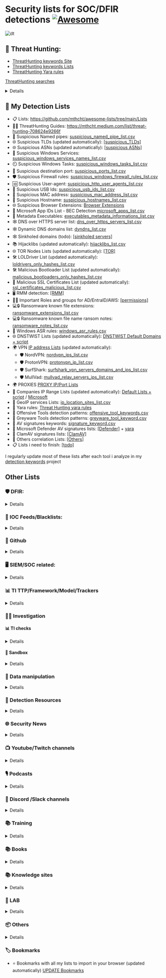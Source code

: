 # Security lists for SOC/DFIR detections [![Awesome](https://awesome.re/badge.svg)](https://awesome.re)
![dt](https://github.com/mthcht/awesome-lists/assets/75267080/059432aa-cfe9-46d1-a611-fbb225bce66e)



## 🐾 Threat Hunting:
- [ThreatHunting keywords Site](https://mthcht.github.io/ThreatHunting-Keywords/)
- [ThreatHunting keywords Lists](https://github.com/mthcht/ThreatHunting-Keywords)
- [ThreatHunting Yara rules](https://github.com/mthcht/ThreatHunting-Keywords-yara-rules)

[ThreatHunting searches](https://github.com/mthcht/Purpleteam/tree/main/Detection/Threat%20Hunting/generic)
<details>
  
  - [Windows Services Searches](https://detect.fyi/threat-hunting-suspicious-windows-service-names-2f0dceea204c)
  - [User-Agents Searches](https://mthcht.medium.com/threat-hunting-suspicious-user-agents-3dd764470bd0)
  - [DNS Over HTTPS Searches](https://mthcht.medium.com/detecting-dns-over-https-30fddb55ac78)
  - [Suspicious TLDs Searches](https://mthcht.medium.com/threat-hunting-suspicious-tlds-a742c2adbf58)
  - [HijackLibs Searches](https://mthcht.medium.com/detect-dll-hijacking-techniques-from-hijacklibs-with-splunk-c760d2e0656f)
  - [Phishing & DNSTWIST Searches](https://detect.fyi/detecting-phishing-attempts-with-dnstwist-37c426b3bbb8)
  - [Browsers extensions Searches](https://mthcht.medium.com/detecting-browser-extensions-installations-e0ac2b45c46b)
  - [C2 hiding in plain sigh](https://mthcht.medium.com/c2-hiding-in-plain-sight-7a83963b9344)
  - [HTML Smuggling artifacts](https://mthcht.medium.com/detecting-html-smuggling-phishing-attempts-15af824e60e4)
  - [PSEXEC & similar tools Searches](https://mthcht.medium.com/detecting-psexec-and-similar-tools-c812bf3dca6c)
  - [Time Slipping detection](https://mthcht.medium.com/event-log-manipulations-1-time-slipping-55bf95631c40)
  - [Suspicious Named pipes](https://detect.fyi/threat-hunting-suspicious-named-pipes-a4206e8a4bc8)

</details>

## 📂 My Detection Lists 
- 📋 Lists: https://github.com/mthcht/awesome-lists/tree/main/Lists
- 🕵️‍♂️ ThreatHunting Guides: https://mthcht.medium.com/list/threat-hunting-708624e9266f
- 🚰 Suspicious Named pipes: [suspicious_named_pipe_list.csv](https://github.com/mthcht/awesome-lists/blob/main/Lists/suspicious_named_pipe_list.csv)
- 🌐 Suspicious TLDs (updated automatically): [[suspicious_TLDs]](https://github.com/mthcht/awesome-lists/tree/main/Lists/TLDs)
- 🌐 Suspicious ASNs (updated automatically): [[suspicious ASNs]](https://github.com/mthcht/awesome-lists/tree/main/Lists/ASNs)
- 🔧 Suspicious Windows Services: [suspicious_windows_services_names_list.csv](https://github.com/mthcht/awesome-lists/blob/main/Lists/suspicious_windows_services_names_list.csv)
- ⏲️ Suspicious Windows Tasks: [suspicious_windows_tasks_list.csv](https://github.com/mthcht/awesome-lists/blob/main/Lists/suspicious_windows_tasks_list.csv)
- 🚪 Suspicious destination port: [suspicious_ports_list.csv](https://github.com/mthcht/awesome-lists/blob/main/Lists/suspicious_ports_list.csv)
- 🛡️ Suspicious Firewall rules: [suspicious_windows_firewall_rules_list.csv](https://github.com/mthcht/awesome-lists/blob/main/Lists/suspicious_windows_firewall_rules_list.csv)
- 🆔 Suspicious User-agent: [suspicious_http_user_agents_list.csv](https://github.com/mthcht/awesome-lists/blob/main/Lists/suspicious_http_user_agents_list.csv)
- 📇 Suspicious USB Ids: [suspicious_usb_ids_list.csv](https://github.com/mthcht/awesome-lists/blob/main/Lists/suspicious_usb_ids_list.csv)
- 🔢 Suspicious MAC address: [suspicious_mac_address_list.csv](https://github.com/mthcht/awesome-lists/blob/main/Lists/suspicious_mac_address_list.csv)
- 📛 Suspicious Hostname: [suspicious_hostnames_list.csv](https://github.com/mthcht/awesome-lists/blob/main/Lists/suspicious_hostnames_list.csv)
- 🌐 Suspicious Browser Extensions: [Browser Extensions](https://github.com/mthcht/awesome-lists/tree/main/Lists/Browser%20Extensions)
- 📧 Microsoft App IDs List - BEC Detection [microsoft_apps_list.csv](https://github.com/mthcht/awesome-lists/blob/main/Lists/microsoft_apps_list.csv)
- 🧮 Metadata Executables: [executables_metadata_informations_list.csv](https://github.com/mthcht/awesome-lists/blob/main/Lists/Windows%20Metadata/executables_metadata_informations_list.csv)
- 🕸️ DNS over HTTPS server list: [dns_over_https_servers_list.csv](https://github.com/mthcht/awesome-lists/blob/main/Lists/dns_over_https_servers_list.csv)
- 🕸️ Dynamic DNS domains list:  [dyndns_list.csv](https://github.com/mthcht/awesome-lists/blob/main/Lists/DYNDNS/dyn-dns-list-alexandrosmagos/dyndns_list.csv)
- 🕸️ Sinkholed domains (todo): [\[sinkholed servers\]](https://github.com/mthcht/awesome-lists/tree/main/Lists/Domains)
- 📚 Hijacklibs (updated automatically): [hijacklibs_list.csv](https://github.com/mthcht/awesome-lists/blob/main/Lists/Hijacklibs/hijacklibs_list.csv)
- 🌐 TOR Nodes Lists (updated automatically): [[TOR]](https://github.com/mthcht/awesome-lists/tree/main/Lists/TOR)
- 🛠️ LOLDriver List (updated automatically): [loldrivers_only_hashes_list.csv](https://github.com/mthcht/awesome-lists/blob/main/Lists/Drivers/loldrivers_only_hashes_list.csv)
- 🛠️ Malicious Bootloader List (updated automatically): [malicious_bootloaders_only_hashes_list.csv](https://github.com/mthcht/awesome-lists/blob/main/Lists/Drivers/malicious_bootloaders_only_hashes_list.csv)
- 📜 Malicious SSL Certificates List (updated automatically): [ssl_certificates_malicious_list.csv](https://github.com/mthcht/awesome-lists/blob/main/Lists/SSL%20CERTS/ssl_certificates_malicious_list.csv)
- 🖥️ RMM detection: [[RMM]](https://github.com/mthcht/awesome-lists/tree/main/Lists/RMM)
- 👤🔑 Important Roles and groups for AD/EntraID/AWS: [[permissions]](https://github.com/mthcht/awesome-lists/tree/main/Lists/permissions)
- 💻🔒 Ransomware known file extensions: [ransomware_extensions_list.csv](https://github.com/mthcht/awesome-lists/blob/main/Lists/ransomware_extensions_list.csv)
- 💻🔒 Ransomware known file name ransom notes: [ransomware_notes_list.csv](https://github.com/mthcht/awesome-lists/blob/main/Lists/ransomware_notes_list.csv)
- 📝 Windows ASR rules: [windows_asr_rules.csv](https://github.com/mthcht/awesome-lists/blob/main/Lists/windows_asr_rules.csv)
- 🌐 DNSTWIST Lists (updated automatically): [DNSTWIST Default Domains + script](https://github.com/mthcht/awesome-lists/tree/main/Lists/Phishing/DNSTWIST)
- 🌍 VPN [IP address Lists](https://github.com/mthcht/awesome-lists/tree/main/Lists/VPN) (updated automatically): 
  - 🛡️ NordVPN: [nordvpn_ips_list.csv](https://github.com/mthcht/awesome-lists/blob/main/Lists/VPN/NordVPN/nordvpn_ips_list.csv)
  - 🛡️ ProtonVPN: [protonvpn_ip_list.csv](https://github.com/mthcht/awesome-lists/blob/main/Lists/VPN/ProtonVPN/protonvpn_ip_list.csv)
  - 🛡️ SurfShark: [surfshark_vpn_servers_domains_and_ips_list.csv](https://github.com/mthcht/awesome-lists/blob/main/Lists/VPN/SurfSharkVPN/surfshark_vpn_servers_domains_and_ips_list.csv)
  - 🛡️ MullVad: [mullvad_relay_servers_ips_list.csv](https://github.com/mthcht/awesome-lists/blob/main/Lists/VPN/MullVad/mullvad_relay_servers_ips_list.csv)
- 🌍 PROXIES [PROXY IP/Port Lists](https://github.com/mthcht/awesome-lists/tree/main/Lists/PROXY)
- 🏢 Companies IP Range Lists (updated automatically): [Default Lists + script](https://github.com/mthcht/awesome-lists/tree/main/Lists/Ranges_IP_Address_Company_List/bgp.he.net) / [Microsoft](https://github.com/mthcht/awesome-lists/tree/main/Lists/Ranges_IP_Address_Company_List/Microsoft)
- 📍  GeoIP services Lists: [ip_location_sites_list.csv](https://github.com/mthcht/awesome-lists/blob/main/Lists/GeoIP/ip_location_sites_list.csv)
- 🧬 Yara rules: [Threat Hunting yara rules](https://github.com/mthcht/ThreatHunting-Keywords-yara-rules)
- 🧬 Offensive Tools detection patterns: [offensive_tool_keywords.csv](https://raw.githubusercontent.com/mthcht/ThreatHunting-Keywords/main/offensive_tool_keyword.csv)
- 🧬 Greyware Tools detection patterns: [greyware_tool_keyword.csv](https://raw.githubusercontent.com/mthcht/ThreatHunting-Keywords/main/greyware_tool_keyword.csv)
- 🧬 AV signatures keywords: [signature_keyword.csv](https://github.com/mthcht/ThreatHunting-Keywords/blob/main/signature_keyword.csv)
- 🧬 Microsoft Defender AV signatures lists: [[Defender]](https://github.com/mthcht/awesome-lists/tree/main/Lists/AV%20signatures/Defender) + [yara](https://github.com/mthcht/awesome-lists/tree/main/Lists/Others/Defender_yara_rules)
- 🧬 ClamAV signatures lists: [[ClamAV]](https://github.com/mthcht/awesome-lists/tree/main/Lists/AV%20signatures/ClamAV)  
- 🔗 Others correlation Lists: [[Others]](https://github.com/mthcht/awesome-lists/tree/main/Lists/Others)
- 📋 Lists i need to finish: [[todo]](https://github.com/mthcht/awesome-lists/tree/main/Lists/Others/todo)

I regularly update most of these lists after each tool i analyze in my [detection keywords](https://github.com/mthcht/ThreatHunting-Keywords) project

## Other Lists


### 🛡️ DFIR:

<details>

  - [🔥 EricZimmerman Tools 🔥](https://ericzimmerman.github.io/#!index.md)
  - [usnjrnl_rewind](https://github.com/CyberCX-DFIR/usnjrnl_rewind)
  - [dfir-orc](https://github.com/dfir-orc)
  - [dfir-orc-config](https://github.com/DFIR-ORC/dfir-orc-config)
  - [Arsenal Recon Forensic tools](https://arsenalrecon.com/downloads)
  - [Splunk4DFIR](https://github.com/mf1d3l/Splunk4DFIR)
  - [dfiq](https://github.com/google/dfiq)
  - [Mind maps](https://github.com/AndrewRathbun/DFIRMindMaps)
  - [arfifacts List - DFIRArtifactMuseum](https://github.com/AndrewRathbun/DFIRArtifactMuseum)
  - [arfifacts List - ForensicArtifacts](https://github.com/ForensicArtifacts/artifacts)
  - [Autopsy](https://www.autopsy.com/download/)
  - [SleuthKit](https://github.com/sleuthkit/sleuthkit)
  - [\[OS\] SIFT Workstation](https://www.sans.org/tools/sift-workstation/)
  - [\[OS\] Remnux](https://remnux.org/)
  - [\[OS\] sof-elk](https://github.com/philhagen/sof-elk)
  - [\[OS\] tsurugi](https://tsurugi-linux.org/)
  - [\[OS\] DEFT](https://distrowatch.com/table.php?distribution=deft)
  - [\[OS\] Flare VM](https://github.com/mandiant/flare-vm)
  - [PSBits](https://github.com/gtworek/PSBits/tree/master/DFIR)
  - [Yara - Threat Hunting](https://github.com/mthcht/ThreatHunting-Keywords-yara-rules) + [TH](https://github.com/mthcht/ThreatHunting-Keywords)
  - [Yara - Forge](https://github.com/YARAHQ/yara-forge) 
  - [capa](https://github.com/mandiant/capa)
  - [Malcontent](https://github.com/chainguard-dev/malcontent)
  - [\[Event parser\] evtx](https://github.com/omerbenamram/evtx)
  - [\[Event Parser\] procmon-parser](https://github.com/eronnen/procmon-parser)
  - [\[Event Parser\] Linux - MasterParser](https://github.com/securityjoes/MasterParser)
  - [\[EVTX\] Hayabusa](https://github.com/Yamato-Security/hayabusa)
  - [\[EVTX\] WELA](https://github.com/Yamato-Security/WELA)
  - [\[EVTX\] chainsaw](https://github.com/WithSecureLabs/chainsaw)
  - [\[EVTX\] APTHunter](https://github.com/ahmedkhlief/APT-Hunter/)
  - [\[EVTX / Auditd\] Zircolite](https://github.com/wagga40/Zircolite)
  - [werejugo](https://github.com/MarkBaggett/werejugo)
  - [ADTimeline](https://github.com/ANSSI-FR/ADTimeline)
  - [PersistenceSniper](https://github.com/last-byte/PersistenceSniper)
  - [\[O365\] Logs - Microsoft-Analyzer-Suite](https://github.com/evild3ad/Microsoft-Analyzer-Suite)
  - [Logon Tracer](https://github.com/JPCERTCC/LogonTracer)
  - [Timeline Plaso](https://github.com/log2timeline/plaso)
  - [Timeline TimeSketch](https://github.com/google/timesketch)
  - [regripper](https://github.com/warewolf/regripper)
  - [OneDrive OCR DB artifact collector exe](https://github.com/vxunderground/OCRMe/)
  - [OneDrive OCR DB artifact collector python ](https://github.com/Beercow/OCRMe)
  - [hollows hunter](https://github.com/hasherezade/hollows_hunter)
  - [PE sieve](https://github.com/hasherezade/pe-sieve)
  - [RdpCacheStitcher](https://github.com/BSI-Bund/RdpCacheStitcher)
  - [Searching strings - ripgrep](https://github.com/BurntSushi/ripgrep)
  - [Searching strings - Recoll](https://www.recoll.org/pages/recoll-windows.html)
  - [Kape](https://www.kroll.com/en/insights/publications/cyber/kroll-artifact-parser-extractor-kape)
  - [Kape Files](https://github.com/EricZimmerman/KapeFiles)
  - [More Kape ressources](https://github.com/AndrewRathbun/Awesome-KAPE)
  - [VolatileDataCollector](https://github.com/gtworek/VolatileDataCollector)
  - [Velociraptor](https://github.com/Velocidex/velociraptor)
  - [TZ tools](https://www.tzworks.com/download_links.php)
  - [Nirsoft tools](https://www.nirsoft.net/)
  - [\[memory\] MemDump](https://nircmd.nirsoft.net/memdump.html)
  - [\[memory\] MemProcFS](https://github.com/ufrisk/MemProcFS)
  - [\[memory\] MemProcFS-Analyzer](https://github.com/evild3ad/MemProcFS-Analyzer)
  - [\[memory\] avml](https://github.com/microsoft/avml)
  - [\[memory\] WinPmem](https://github.com/Velocidex/WinPmem)
  - [\[memory\] Volatility](https://github.com/volatilityfoundation/volatility3/)
  - [\[Image Mount\] FTK Imager](https://www.exterro.com/ftk-product-downloads)
  - [\[Image Mount\] OSFMount](https://www.osforensics.com/tools/mount-disk-images.html)
  - [\[Network\] Network Miner](https://www.netresec.com/?page=NetworkMiner)
  - [\[Network\] Wireshark](https://www.wireshark.org/)
  - [\[Network\] xplico](https://www.xplico.org/)
  - [\[Carving\] PhotoRec](https://www.cgsecurity.org/wiki/PhotoRec)
  - [\[Carving\] Bulk Extractor](https://github.com/simsong/bulk_extractor)
  - [Didier Stevens tools](https://blog.didierstevens.com/programs/)
  - [\[memory\] Lime](https://github.com/504ensicsLabs/LiME)
  - [Windows artifacts](https://github.com/Psmths/windows-forensic-artifacts)
  - [\[Linux\] UAC](https://github.com/tclahr/uac)
  - [lists - aboutdfir.com](https://aboutdfir.com/)
  - [Monitoring - Osquery](https://github.com/osquery/osquery)
  - [\[IR Guide\] OpenProject ](https://github.com/DebugPrivilege/OpenProject)
  - [\[OSX Tools\] Knockknock](objective-see.com/products/knockknock.html)
  - [\[OSX Tools\] mac_apt](https://github.com/ydkhatri/mac_apt)
  - [Browser Chrome Extensions DNS Forensic](https://github.com/arsolutioner/ExtensionHound)

</details>

### 🚫 IOC Feeds/Blacklists:

<details> 

- [ABUSE.CH BLACKLISTS](https://sslbl.abuse.ch/blacklist/)
- [Block Lists](https://github.com/blocklistproject/Lists)
- [DNS Block List](https://github.com/hagezi/dns-blocklists)
- [Phishing Block List](https://github.com/jarelllama/Scam-Blocklist)
- [Binary Defense IP Block List](https://www.binarydefense.com/banlist.txt)
- [C2IntelFeeds](https://github.com/drb-ra/C2IntelFeeds)
- [Volexity TI](https://github.com/volexity/threat-intel)
- [Open Source TI](https://github.com/Bert-JanP/Open-Source-Threat-Intel-Feeds)
- [C2 Tracker](https://github.com/montysecurity/C2-Tracker)
- [Unit42 IOC](https://github.com/mthcht/iocs)
- [Sekoia IOC](https://github.com/SEKOIA-IO/Community/tree/main/IOCs)
- [Unit42 Timely IOC](https://github.com/PaloAltoNetworks/Unit42-timely-threat-intel)
- [Unit42 Articles IOC](https://github.com/PaloAltoNetworks/Unit42-Threat-Intelligence-Article-Information)
- [ThreatFOX IOC](https://threatfox.abuse.ch/export/)
- [Zscaler ThreatLabz IOC](https://github.com/threatlabz/iocs)
- [Zscaler ThreatLabz Ransomware notes](https://github.com/ThreatLabz/ransomware_notes)
- [experiant.ca](https://fsrm.experiant.ca/api/v1/get])
- [Sophos lab IOC](https://github.com/sophoslabs/IoCs)
- [ESET Research IOC](https://github.com/eset/malware-ioc)
- [ExecuteMalware IOC](https://github.com/executemalware/Malware-IOCs)
- [Cisco Talos IOC](https://github.com/Cisco-Talos/IOCs)
- [Elastic Lab IOC](https://github.com/elastic/labs-releases/tree/main/indicators)
- [Blackorbid APT Report IOC](https://github.com/blackorbird/APT_REPORT)
- [AVAST IOC](https://github.com/avast/ioc)
- [Zimperium IOC](https://github.com/Zimperium/IOC)
- [HarfangLab IOC](https://github.com/HarfangLab/iocs)
- [DoctorWeb IOC](https://github.com/DoctorWebLtd/malware-iocs)
- [BlackLotusLab IOC](https://github.com/blacklotuslabs/IOCs)
- [prodaft IOC](https://github.com/prodaft/malware-ioc)
- [Pr0xylife DarkGate IOC](https://github.com/pr0xylife/DarkGate)
- [Pr0xylife Latrodectus IOC](https://github.com/pr0xylife/Latrodectus)
- [Pr0xylife WikiLoader IOC](https://github.com/pr0xylife/WikiLoader)
- [Pr0xylife SSLoad IOC](https://github.com/pr0xylife/SSLoad)
- [Pr0xylife Pikabot IOC](https://github.com/pr0xylife/Pikabot)
- [Pr0xylife Matanbuchus IOC](https://github.com/pr0xylife/Matanbuchus)
- [Pr0xylife QakBot IOC](https://github.com/pr0xylife/Qakbot)
- [Pr0xylife IceID IOC](https://github.com/pr0xylife/IcedID)
- [Pr0xylife Emotet IOC](https://github.com/pr0xylife/Emotet)
- [Pr0xylife BumbleBee IOC](https://github.com/pr0xylife/Bumblebee)
- [Pr0xylife Gozi IOC](https://github.com/pr0xylife/Gozi)
- [Pr0xylife NanoCore IOC](https://github.com/pr0xylife/Nanocore)
- [Pr0xylife NetWire IOC](https://github.com/pr0xylife/Netwire)
- [Pr0xylife AsyncRAT IOC](https://github.com/pr0xylife/AsyncRAT)
- [Pr0xylife Lokibot IOC](https://github.com/pr0xylife/Lokibot)
- [Pr0xylife RemcosRAT IOC](https://github.com/pr0xylife/RemcosRAT)
- [Pr0xylife nworm IOC](https://github.com/pr0xylife/nworm)
- [Pr0xylife AZORult IOC](https://github.com/pr0xylife/AZORult)
- [Pr0xylife NetSupportRAT IOC](https://github.com/pr0xylife/NetSupportRAT)
- [Pr0xylife BitRAT IOC](https://github.com/pr0xylife/BitRAT)
- [Pr0xylife BazarLoader IOC](https://github.com/pr0xylife/BazarLoader)
- [Pr0xylife SnakeKeylogger IOC](https://github.com/pr0xylife/SnakeKeylogger)
- [Pr0xylife njRat IOC](https://github.com/pr0xylife/njRat)
- [Pr0xylife Vidar IOC](https://github.com/pr0xylife/Vidar)
- [Pr0xylife Warmcookie IOC](https://github.com/pr0xylife/Warmcookie-Badspace)
- [Cloud Intel IOC](https://github.com/unknownhad/CloudIntel)
- [Phihsing urls - last week feed](https://file.jeroengui.be/phishing/last_week.txt)
- [SpamHaus drop.txt](https://www.spamhaus.org/drop/drop.txt)
- [SpamHaus drop + ASN](https://www.spamhaus.org/blocklists/do-not-route-or-peer/)
- [UrlHaus_misp](https://urlhaus.abuse.ch/downloads/misp/)
- [UrlHaus_misp ASN](https://urlhaus.abuse.ch/feeds/)
- [UrlHaus](https://urlhaus.abuse.ch/api/#csv)
- [vx-underground - Great Resource for Samples and Intelligence Reports](https://vx-underground.org/Samples)
- [Ransomware.live](https://ransomware.live)
- [rosti.bin public reports feed](https://rosti.bin.re/feeds)

</details> 

### 🐙 Github

<details>

- [More github lists](https://github.com/mthcht?tab=stars&user_lists_direction=asc&user_lists_sort=name)

</details>

### 🖥️ SIEM/SOC related:
<details>
  
- [EDR Telemetry](https://github.com/tsale/EDR-Telemetry)
- [PurpleTeam Scripts](https://github.com/mthcht/Purpleteam)
- [Awesome-SOC](https://github.com/cyb3rxp/awesome-soc)
- [Threat-Hunting with Splunk](https://github.com/mthcht/ThreatHunting-Keywords)
- [Detection Lists](https://github.com/mthcht/awesome-lists/Lists)
  
</details> 

### 📊 TI TTP/Framework/Model/Trackers 

<details>
  
- [Tools used by ransomware groups - @BushidoToken](https://github.com/BushidoUK/Ransomware-Tool-Matrix)
- [Tools used by Russian APT](https://github.com/BushidoUK/Russian-APT-Tool-Matrix)
- [Tools associated with groups (partial)](https://docs.google.com/spreadsheets/d/1H9_xaxQHpWaa4O_Son4Gx0YOIzlcBWMsdvePFX68EKU)
- [Techniques - MITRE ATT&CK](https://attack.mitre.org/techniques/enterprise/)
- [Tactics - MITRE ATT&CK](https://attack.mitre.org/tactics/enterprise/)
- [Groups & Operations Naming conventions matrix](https://docs.google.com/spreadsheets/d/1H9_xaxQHpWaa4O_Son4Gx0YOIzlcBWMsdvePFX68EKU)
- [Mitigation - MITRE ATT&CK](https://attack.mitre.org/mitigations/enterprise/)
- [ATT&CK matrix navigator](https://mitre-attack.github.io/attack-navigator/)
- [All MITRE data in xlsx format](https://attack.mitre.org/resources/attack-data-and-tools/) 
- [Tools used by threat actor groups - MITRE ATT&CK](https://attack.mitre.org/software/)
- [atomic-red-team](https://github.com/redcanaryco/atomic-red-team)
- [redcanary Threat Detection report](https://redcanary.com/threat-detection-report/)
- [The-Unified-Kill-Chain](https://www.unifiedkillchain.com/assets/The-Unified-Kill-Chain.pdf)
- [TTP pyramid](https://scythe.io/library/summiting-the-pyramid-of-pain-the-ttp-pyramid)
- [Pyramid of pain](https://detect-respond.blogspot.com/2013/03/the-pyramid-of-pain.html)
- [Cyber Kill chain](https://www.lockheedmartin.com/en-us/capabilities/cyber/cyber-kill-chain.html)
- [MITRE D3FEND](https://d3fend.mitre.org/)
- [MITRE CAPEC](https://capec.mitre.org/)
- [MITRE CAR](https://car.mitre.org/)
- [MITRE PRE-ATT&CK Techniques](https://attack.mitre.org/versions/v7/techniques/pre/)
- [APTMAP](https://github.com/andreacristaldi/APTmap)
- [🔥ALL TI Reports🔥](https://github.com/mthcht/ThreatIntel-Reports)
- [🔥ALL TI Reports searches🔥](https://mthcht.github.io/ThreatIntel-Reports/)
  
</details>


### 🕵️‍♂️ Investigation

#### 📊 TI checks

<details>
  
  - [Virustotal](https://www.virustotal.com/#/home/search)
  - [SpamHaus](https://check.spamhaus.org/)
  - [AbuseIPDB](https://www.abuseipdb.com/)
  - [Malwarebazaar](https://bazaar.abuse.ch/)
  - [emailrep](https://emailrep.io/)
  - [dnsdumpster](https://dnsdumpster.com/)
  - [nslookup.io](https://www.nslookup.io/)
  - [cloudfare scan](https://radar.cloudflare.com/scan)
  - [shodan](https://www.shodan.io/)
  - [Onyphe](https://www.onyphe.io/)
  - [haveibeenpwned](https://haveibeenpwned.com/)
  - [leakcheck.io](leakcheck.io)
  - [Censys](https://search.censys.io/)
  - [cybergordon (reputation check)](https://cybergordon.com/)
  - [threatminer](https://www.threatminer.org/)
  - [urlscan](https://urlscan.io/)
  - [Apptotal (apps and extensions analysis)](https://apptotal.io/)
  - [urlquery](http://urlquery.net/)
  - [cloudfare scanner](https://radar.cloudflare.com/)
  - [urlvoid](https://www.urlvoid.com)
  - [urldna.io](https://urldna.io/)
  - [checkphish](https://checkphish.bolster.ai/)
  - [ipvoid](https://www.ipvoid.com/)
  - [mxtoolbox](https://mxtoolbox.com/NetworkTools.aspx)
  - [mxtoolbox mail header](https://mxtoolbox.com/EmailHeaders.aspx)
  - [Microsoft TI](https://ti.defender.microsoft.com/)
  - [pulsedive](https://pulsedive.com/)
  - [threatbook](https://threatbook.io/)
  - [web archive](https://web.archive.org/)
  - [McAfee Threat Intelligence Exchange](https://www.mcafee.com/enterprise/en-us/products/threat-intelligence-exchange.html)
  - [Kaspersky Security Network](https://www.kaspersky.com/security-network)
  - [Microsoft Security Intelligence Report](https://www.microsoft.com/en-us/wdsi/intelligence-report)
  - [IBM X-Force Exchange](https://exchange.xforce.ibmcloud.com/) 
  - [AlienVault OTX](https://otx.alienvault.com/)
  - [greynoise](https://viz.greynoise.io/)
  - [whoxy](https://www.whoxy.com/reverse-whois/)
  - [url tiny-scan](https://www.tiny-scan.com/)
  - [certificates - crt.sh](https://crt.sh/)
  - [site web-check]https://web-check.as93.net/)
  - [validin.com](https://app.validin.com/)
  - [Browser Extension CRX checker](https://crxaminer.tech/)
  - [echotrail](https://www.echotrail.io/)
  - [Malware-Traffic-Analysis (PCAP files)](https://malware-traffic-analysis.net/)
  - [redhuntlabs](https://redhuntlabs.com/online-ide-search)
  - [whois domaintools](https://whois.domaintools.com/)
  - [ASN check bgp.he](/bgp.he.net/)
  - [viewdns](http://viewdns.info/)
  - [OUI mac address lookup](https://www.wireshark.org/tools/oui-lookup.html)
  - [xcyclopedia](https://strontic.github.io/xcyclopedia/)
  - [abuse.ch](https://abuse.ch/#platforms)
  - [malware-traffic-analysis](https://www.malware-traffic-analysis.net/index.html)
  - [waybackmachine](http://web.archive.org/)
  - [dnshistory](https://dnshistory.org/)
  - [asnlookup](https://asnlookup.com/)
  - [fofa.info](https://fofa.info/)
  - [SecurityTrail](https://securitytrails.com/)
  - [ZommEye](https://www.zoomeye.hk/)
  - [BlueCoat lookup](https://sitereview.bluecoat.com/)
  - [Norton lookup](https://safeweb.norton.com/)
  - [Fortinet lookup](https://www.fortiguard.com/webfilter)
  - [McAfee lookup](https://sitelookup.mcafee.com/)
  - [Trellix lookup](https://trustedsource.org/)
  - [Palo Alto lookup](https://urlfiltering.paloaltonetworks.com/query/)
  - [Talos Intelligence lookup](https://www.talosintelligence.com/reputation_center)
  - [Checkpoint lookup](https://urlcat.checkpoint.com/urlcat/main.htm)
  - [Cyren lookup](https://www.cyren.com/security-center/url-category-check-gate)
  - [Forcepoint lookup](https://support.forcepoint.com/s/site-lookup)
  - [TrendMicro lookup](https://global.sitesafety.trendmicro.com/)

</details>

#### 🔬 Sandbox

<details>
  
- [Sandbox Anyrun](https://any.run/)
- [triage](https://tria.ge/s)
- [capesandbox](https://www.capesandbox.com/)
- [joesandbox](https://www.joesandbox.com/analysispaged/0)
- [filescan.io](https://www.filescan.io/)
- [Sandbox HA](https://www.hybrid-analysis.com/)
- [virustotal](https://www.virustotal.com)
- [threat zone](https://app.threat.zone/scan)
- [vmray](https://www.vmray.com/)
</details>


### 🧩 Data manipulation

<details>
  
- [jsoncrack](https://jsoncrack.com/editor)
- [Grok debugger](https://grokdebugger.com/)
- [JS deobfuscator](https://lelinhtinh.github.io/de4js/)
- [cyberchef](https://cyberchef.org/)
- [PCAP online analyzer](https://apackets.com/)
- [Hash calculator](https://md5calc.com/hash)
- [regex101](https://regex101.com/)
- [CyberChef](https://gchq.github.io/CyberChef/)
- [Javascript Deobfuscator](https://deobfuscate.relative.im/)
- [JSONViewer](https://jsonviewer.stack.hu/)
- [TextMechanic](https://textmechanic.com/)
- [UrlEncode.org](https://www.urlencoder.org/)
- [TextFixer](https://www.textfixer.com/)
- [RegExr](https://regexr.com/)
- [TextUtils](https://textutils.com/)
- [TextCompactor](https://textcompactor.com/)
- [Pretty Diff](https://prettydiff.com/)
- [XML Tree](http://www.xmltree.com/)
- [Online XML Formatter and Beautifier](https://www.freeformatter.com/xml-formatter.html)
- [XML Escape Tool](https://www.freeformatter.com/xml-escape.html)
- [DiffChecker](https://www.diffchecker.com/)
- [CSVJSON](https://www.csvjson.com/)
- [HTML Formatter](https://htmlformatter.com/)
- [Text Tool](https://texttools.netlify.app/)
- [String Manipulation Tool](https://string-functions.com/)
- [unshorten it](https://www.unshorten.it)
- [urlunscrambler](https://www.urlunscrambler.com/)
- [longurl](https://www.longurl.org/)
- [Message Header](https://mha.azurewebsites.net/pages/mha.html)
- [MXToolbox EmailHeaders](https://mxtoolbox.com/EmailHeaders.aspx)
- [Email Header Analyzer](https://emailheaders.verification-check.com/)
- [Email Header Analysis](https://www.email-format.com/header-analysis/)
- [Gitlab dashboard from Excel](https://thisdavej.com/copy-table-in-excel-and-paste-as-a-markdown-table/)
- [OPENAI](https://openai.com/playground)
- [uncoder](https://uncoder.io/)
- [DeHashed](https://dehashed.com/)

</details>


### 📡 Detection Resources

<details>

- [Detection Lists](https://github.com/mthcht/awesome-lists/tree/main/Lists)
- [MITRE techniques](https://attack.mitre.org/techniques/enterprise/)
- [MITRE Updates](https://attack.mitre.org/resources/updates/)
- [MITRE D3fend](https://d3fend.mitre.org/)
- [MITRE Navigator](https://mitre-attack.github.io/attack-navigator/)
- [MITRE Datasources](https://attack.mitre.org/datasources/)
- [GTFOBIN](https://github.com/mthcht/GTFOBins.github.io)
- [LOLBAS](https://github.com/mthcht/LOLBAS)
- [LOTS](https://lots-project.com/)
- [LOLRMM](https://github.com/magicsword-io/LOLRMM)
- [loldrivers](https://www.loldrivers.io/)
- [LOLRMM](https://github.com/magicsword-io/LOLRMM)
- [LOLC2](https://github.com/lolc2/lolc2.github.io)
- [LOLESXI](https://github.com/LOLESXi-Project/LOLESXi)
- [WTFBIN](https://wtfbins.wtf/)
- [Sigma](https://github.com/mthcht/sigma/tree/master/rules)
- [Splunk Rules](https://research.splunk.com/detections/)
- [Elastic Rules](https://github.com/elastic/detection-rules)
- [DFIR-Report Sigma-Rules](https://github.com/The-DFIR-Report/Sigma-Rules)
- [JoeSecurity Sigma-Rules](https://github.com/joesecurity/sigma-rules/tree/master/rules)
- [mdecrevoisier Sigma-Rules](https://github.com/mdecrevoisier/SIGMA-detection-rules)
- [P4T12ICK Sigma-Rules](https://github.com/P4T12ICK/Sigma-Rule-Repository)
- [tsale Sigma-Rules](https://github.com/tsale/Sigma_rules)
- [list of detections resources](https://github.com/jatrost/awesome-detection-rules)
- [KQL Hunting Queries](https://github.com/Bert-JanP/Hunting-Queries-Detection-Rules)
- [detection engineering resources](https://github.com/infosecB/awesome-detection-engineering)
- [Defender Resource](https://defenderresourcehub.info/)
- [awesome-threat-detection](https://github.com/0x4D31/awesome-threat-detection)
  
</details>



### 🌐 Security News

<details>

- [Adam Chester Blog Feed](https://blog.xpnsec.com/rss.xml)
- [ahnlab apt feed](https://asec.ahnlab.com/en/category/apt-en/feed/)
- [ahnlab cert feed](https://asec.ahnlab.com/en/category/cert-en/feed)
- [ahnlab phishing feed](https://asec.ahnlab.com/en/category/phishing-scam-en/feed)
- [ahnlab trend feed](https://asec.ahnlab.com/en/category/trend-en/feed)
- [Akamai blog feed](https://feeds.feedburner.com/akamai/blog)
- [Any.run malware analysis blog feed](https://any.run/cybersecurity-blog/category/malware-analysis/feed/)
- [Avast Blog feed](https://blog.avast.com/rss.xml)
- [badsectorlabs Last week in security - Redteam](https://blog.badsectorlabs.com/feeds/all.atom.xml)
- [bi-zone blog feed](https://medium.com/feed/@bi-zone)
- [bitdefender labs feed](https://www.bitdefender.com/nuxt/api/en-us/rss/labs/)
- [binarydefense blog feed](https://www.binarydefense.com/feed/)
- [Blackberry blog](https://blogs.blackberry.com/en/home)
- [Bleepingcomputer Feed](https://www.bleepingcomputer.com/feed/)
- [bleepingcomputer feed](https://www.bleepingcomputer.com/feed/)
- [broadcom blog feed](https://sed-cms.broadcom.com/rss/v1/blogs/rss.xml)
- [CERT FR Alerts](https://www.cert.ssi.gouv.fr/alerte/)
- [CERT FR Avis](https://www.cert.ssi.gouv.fr/avis/)
- [CERT LV feed](https://cert.lv/en/feed/rss/all)
- [CERT PL feed](https://cert.pl/en/rss.xml)
- [CERT SE feed](https://www.cert.se/feed.rss)
- [CERT SI feed](https://www.cert.si/en/category/news/feed/)
- [CERT UA feed](https://cert.gov.ua/api/articles/rss)
- [CERT-FR](https://www.cert.ssi.gouv.fr/)
- [Checkpoint Research feed](https://research.checkpoint.com/feed)
- [CIRT bd feed](https://www.cirt.gov.bd/feed/)
- [CISA news feed](https://www.cisa.gov/cybersecurity-advisories/all.xml)
- [CISA news](https://www.cisa.gov/news-events/news)
- [Cisco Talos](https://www.talosintelligence.com/)
- [claroty team82 research](https://claroty.com/team82/research/)
- [Cloudfare security feed](https://blog.cloudflare.com/tag/security/rss)
- [Clément Notin Feed](https://clement.notin.org/feed.xml)
- [crowdstrike counter adversary operations blog](https://www.crowdstrike.com/en-us/blog/category.counter-adversary-operations/)
- [deepinstinct blog](https://www.deepinstinct.com/blog)
- [detect.fyi](https://detect.fyi/)
- [Detection engineering weekly](https://www.detectionengineering.net/)
- [DFIR weekly news](https://thisweekin4n6.com/)
- [DFIR weekly news feed](https://thisweekin4n6.wordpress.com/feed/)
- [drweb virus alert feed](https://news.drweb.com/rss/get/?c=9)
- [eclecticiq threat intel](https://www-eclecticiq-com.sandbox.hs-sites.com/blog?type=intelligence-research#overview)
- [Elastic security labs blog](https://www.elastic.co/security-labs)
- [elastic security labs blog feed](https://www.elastic.co/security-labs/rss/feed.xml)
- [EricaZelic Blog](https://ericazelic.medium.com/)
- [forcepoint lab blog](https://www.forcepoint.com/blog/x-labs)
- [genians threat intel feed](https://www.genians.co.kr/blog/threat_intelligence/rss.xml)
- [gi7w0rm threat intel feed](https://medium.com/feed/@gi7w0rm)
- [Google Project Zero blog feed](https://googleprojectzero.blogspot.com/feeds/posts/default?alt=rss)
- [Google threat intelligence feed](https://feeds.feedburner.com/threatintelligence/pvexyqv7v0v)
- [Google Threat Intelligence](https://cloud.google.com/blog/topics/threat-intelligence)
- [Google Threat analysis feed](https://blog.google/threat-analysis-group/rss/)
- [Group-IB feed](https://blog.group-ib.com/rss.xml)
- [HackerNews Feed](https://feeds.feedburner.com/TheHackersNews)
- [harfanglab lab feed](https://harfanglab.io/insidethelab/feed/)
- [hexacorn blog feed](http://www.hexacorn.com/blog/feed/)
- [horizon3 Feed](https://www.horizon3.ai/feed/)
- [hunt.io blog](https://hunt.io/blog)
- [huntress blog feed](https://www.huntress.com/blog/rss.xml)
- [IC3 CSA feed](https://www.ic3.gov/CSA/rss)
- [Infostealers Hub News Feed](https://www.infostealers.com/learn-info-stealers/feed/)
- [infostealers reports feed](https://www.infostealers.com/info-stealers-reports/feed/)
- [Intrinsec feed](https://www.intrinsec.com/feed/)
- [isc sans edu feed](https://isc.sans.edu/rssfeed.xml)
- [JPCERT feed](https://blogs.jpcert.or.jp/en/atom.xml)
- [JPCERT](https://www.jpcert.or.jp/english/)
- [krebsonsecurity feed](https://krebsonsecurity.com/feed/)
- [malwarebytes blog feed](https://www.malwarebytes.com/blog/feed/index.xml)
- [malwaretech feed](https://www.malwaretech.com/feed)
- [Mauricio Velazco Blog](https://medium.com/@mvelazco)
- [mcafee labs feed](https://www.mcafee.com/blogs/other-blogs/mcafee-labs/feed/)
- [Michael Haag Blog](https://haggis-m.medium.com/)
- [Microsoft security blog feed](https://www.microsoft.com/en-us/security/blog/feed/)
- [Microsoft Incident response ninja hub](https://techcommunity.microsoft.com/blog/microsoftsecurityexperts/welcome-to-the-microsoft-incident-response-ninja-hub/4243594)
- [Microsoft Threat Intel feed](https://www.microsoft.com/en-us/security/blog/topic/threat-intelligence/feed)
- [morphisec threat research](https://blog.morphisec.com/topic/threat-research)
- [NCC Group research feed](https://research.nccgroup.com/feed/)
- [nccgroup research blog security](https://www.nccgroup.com/us/research-blog/?resource=18345&category=18146#hub)
- [NCSC news feed](https://feeds.english.ncsc.nl/news.rss)
- [NIST CVEs](https://nvd.nist.gov/vuln/search/results?isCpeNameSearch=false&results_type=overview&form_type=Basic&search_type=all&startIndex=0)
- [NIST cybersecurity insights feed](https://www.nist.gov/blogs/cybersecurity-insights/rss.xml)
- [Offensive Research - DSAS by INJECT](https://blog.injectexp.dev/)
- [orangecyberdefense Intel](https://www.orangecyberdefense.com/global/blog?tx_solr%5Bfilter%5D%5B0%5D=tags%3AIntelligence-led+Security)
- [outpost24 research and threat intel feed](https://outpost24.com/blog/category/research-and-threat-intel/feed/)
- [proofpoint threat insight](https://www.proofpoint.com/us/blog/threat-insight#)
- [Qualys Threat research feed](https://blog.qualys.com/vulnerabilities-threat-research/feed)
- [redcanary feed](https://www.redcanary.co/feed/)
- [reversinglabs threat research](https://www.reversinglabs.com/blog/tag/threat-research)
- [sans blog](https://www.sans.org/blog/)
- [security.com threat intel](https://www.security.com/threat-intelligence)
- [securityaffairs apt feed](https://securityaffairs.com/category/apt/feed)
- [securityweek feed](https://www.securityweek.com/feed/)
- [securlist apt targeted attacks feed](https://securelist.com/threat-category/apt-targeted-attacks/feed/)
- [Sekoia Blog](https://blog.sekoia.io/)
- [Sekoia blog feed](https://blog.sekoia.io/feed/)
- [SentinelOne labs feed](https://www.sentinelone.com/labs/feed/)
- [seqrite techical blog](https://www.seqrite.com/blog/category/technical/)
- [Simone Kraus blog feed](https://medium.com/feed/@simone.kraus)
- [sophos threat research feed](https://news.sophos.com/en-us/category/threat-research/feed/)
- [specterops feed](https://posts.specterops.io/feed)
- [Splunk Research Blog](https://www.splunk.com/en_us/blog/author/secmrkt-research.html)
- [Sybersecyrity news feed](https://cybersecuritynews.com/feed/)
- [Talos feed](https://feeds.feedburner.com/feedburner/Talos)
- [tenable Blog](https://medium.com/tenable-techblog)
- [The HackerNews feed](https://feeds.feedburner.com/TheHackersNews)
- [thedfirreport feed](https://thedfirreport.com/feed/)
- [threat connect blog feed](https://threatconnect.com/blog/feed/)
- [threatlabz zscaler blog](https://threatlabz.zscaler.com/blogs)
- [threatpost feed](https://threatpost.com/feed/)
- [trendmicro security feed](http://feeds.trendmicro.com/TrendMicroSimplySecurity)
- [Trustwave blog feed](https://www.trustwave.com/en-us/resources/blogs/spiderlabs-blog/rss.xml)
- [Twitter](https://twitter.com/home)
- [Unit42 feed](http://feeds.feedburner.com/Unit42)
- [Unit42 feed](https://unit42.paloaltonetworks.com/feed/)
- [virusbulletin feed](https://www.virusbulletin.com/rss)
- [virusbulletin](https://www.virusbulletin.com/virusbulletin/)
- [volexity blog feed](https://www.volexity.com/blog/feed/)
- [welivesecurity feed](https://www.welivesecurity.com/en/rss/feed/)

</details>



### 📺 Youtube/Twitch channels

<details>
  
  - [DFIR - 13cubed videos](https://www.youtube.com/@13Cubed/videos)
  - [DFIR - SANS videos](https://www.youtube.com/@SANSForensics/videos)
  - [DFIR - MyDFIR](https://youtube.com/@mydfir)
  - [DFIR - DFIRScience](https://www.youtube.com/@DFIRScience/videos)
  - [Malware Analysis - jstrosch](https://www.youtube.com/@jstrosch/videos)
  - [Malware Analysis - cyberraiju](https://www.youtube.com/@cyberraiju/videos)
  - [Malware Analysis - Botconf](https://www.youtube.com/@BotConfTV)
  - [DFIR - AntisyphonTraining](https://www.youtube.com/@AntisyphonTraining)
  - [DFIR - BlackPerl](https://youtube.com/watch?v=KzD0MmEYAzQ&list=PLjWEV7pmvSa6f-NTpXsaUYWZLjLAB_0TS)
  - [Malware Analysis - malwareanalysisforhedgehogs](https://youtube.com/@malwareanalysisforhedgehogs?si=rHy80uPhjtyPtX0K)
  - [DFIR - BlueMonkey4n6](https://www.youtube.com/@BlueMonkey4n6/playlists)
  - [DFIR - binaryzone](https://www.youtube.com/@binaryz0ne/playlists)
  - [Detection Engineering - Splunk - atomicsonafriday](https://www.youtube.com/@atomicsonafriday/streams)
  - [Exploitation - HackerSploit](https://www.youtube.com/@HackerSploit/playlists)
  - [DFIR - TheTaggartInstitute](https://www.youtube.com/@TheTaggartInstitute/videos)
  - [Malware Analysis - JohnHammond](https://www.youtube.com/@_JohnHammond)
  - [Malware Analysis - invokereversing](https://youtube.com/@invokereversing)
  - [Exploitation - Defcon Talks](https://www.youtube.com/user/DEFCONConference/videos)  + https://media.defcon.org/
  - [Exploitation - Alh4zr3d - twitch](https://www.twitch.tv/Alh4zr3d)
  - [Exploitation - Alh4zr3d - youtube](https://www.youtube.com/@alh4zr3d3/videos)
  - [Exploitation - incodenito](https://youtube.com/@incodenito?si=uV9UDhYFs_vQYayR)
  - [Malware Analysis - MalwareTechBlog](https://www.youtube.com/@MalwareTechBlog)
  - [Exploitation - LiveOverflow](https://www.youtube.com/@LiveOverflow)
  - [Malware Analysis - neoeno](https://youtube.com/@neoeno4242?si=_mVioHsmbvu17KNk)
  - [Malware Analysis - AzakaSekai](https://www.youtube.com/@AzakaSekai)
  - [CTI - bushidotoken](https://youtube.com/@bushidotoken)
  - [CTI - @TLP_R3D](https://www.youtube.com/@TLP_R3D)
  - [Windows Internal - @mrexodia](https://www.youtube.com/@mrexodia)
  - [!!! Exploitation - ippsec](https://www.youtube.com/@ippsec)
  - [Exploitation - flangvik](https://youtube.com/@flangvik?si=vVShvHdg3QCLrHJf)
  - [Conferences channel - scrtinsomnihack](https://www.youtube.com/@scrtinsomnihack/videos)
  - [Conferences channel - OffensiveCon](https://www.youtube.com/@OffensiveCon/videos)
  - [Conferences channel - BSidesSF](https://www.youtube.com/@BSidesSF/videos)
  - [Conferences channel - BSidesTLV](https://www.youtube.com/@BSidesTLV/videos)
  - [Conferences channel - bsidesbudapest](https://www.youtube.com/@bsidesbudapest/videos)
  - [Conferences channel - SecuritybsidesOrgUk](https://www.youtube.com/@SecuritybsidesOrgUk/videos)
  - [Conferences channel - bsidescanberra9688](https://www.youtube.com/@bsidescanberra9688/videos)
  - [Conferences channel - brucontalks](https://www.youtube.com/@brucontalks/videos)
  - [Conferences channel - DEFCONConference](https://www.youtube.com/@DEFCONConference/videos)
  - [Conferences channel - Disobey](https://www.youtube.com/@Disobey/videos)
  - [Conferences channel - hitbsecconf](https://www.youtube.com/@hitbsecconf/videos)
  - [Conferences channel - SANSOffensiveOperations](https://www.youtube.com/@SANSOffensiveOperations/videos)
  - [Conferences channel - BlackHillsInformationSecurity](https://www.youtube.com/@BlackHillsInformationSecurity/videos)
  - [Conferences channel - RITSEC](https://www.youtube.com/@RITSEC/videos)
  - [Conferences channel - Preludeorg](https://www.youtube.com/@Preludeorg/videos)
  - [Conferences channel - BlackHatOfficialYT](https://www.youtube.com/@BlackHatOfficialYT/videos)
  - [Conferences channel - TROOPERScon](https://www.youtube.com/@TROOPERScon/videos)
  - [Conferences site - infocon.org](https://infocon.org/cons/)
  - [Conferences site - sectube.tv](https://sectube.tv/)
  - [Conferences channel - x33conf](https://www.youtube.com/@x33fcon/videos)
    
</details>

### 🎙️ Podcasts

<details>

  - [darknetdiaries](https://darknetdiaries.com/)
  - [risky.biz](https://risky.biz/)
  - [DFIR Podcasts](https://digitalforensicsurvivalpodcast.libsyn.com/podcast)
  - [cloud.withgoogle.com](https://cloud.withgoogle.com/cloudsecurity/podcast/)
  - [Internet Storm Center sans podcast](https://isc.sans.edu/podcast.html)
  - [7 minutes security Podcast](https://7minsec.com/)
  - [hacking-humans](https://thecyberwire.com/podcasts/hacking-humans/)
  - [CISO series](https://cisoseries.com/category/podcast/cyber-security-headlines/)
  - [Splunk Atomic on Friday](https://www.youtube.com/@atomicsonafriday/streams)
  - [NolimitSecu (FR)](https://www.nolimitsecu.fr/)
  - [HacknSpeak (FR)](https://open.spotify.com/show/2lwA1WLVqnYvnlc7WkV3yU)
  - [Radio CSIRT (FR)](https://www.radiocsirt.org)
  - [DEV podcasts (FR)](https://www.ifttd.io/liste-des-episodes)
  - [Security Conversations](https://securityconversations.com/)
  - [Monde de la cyber (FR)](https://open.spotify.com/show/0uNuF41uZYwwik1AW6hOSM?si=iv8LKD8VQQSM8Tqf-F1X0w)

</details>

### 💬 Discord /Slack channels

<details>

- [RedTeam - 🔥 Initial Access Guild 🔥 Discord](https://discord.com/channels/1118340483337424936)
- [RedTeam - 🔥 Red-Team VX community 🔥 Discord](https://discord.com/channels/1012733841229746240)
- [RedTeam - BloodHoundHQ Slack](bloodhoundhq.slack.com)
- [RedTeam - evilsocket Discord](https://discord.com/channels/1100085665766572142)
- [RedTeam - OffSec Discord](https://discord.com/channels/780824470113615893/)
- [Threat Hunting - Threat Hunter community Discord](https://discord.com/channels/690293821866508430/)
- [PurpleTeam - Ipurpleteam Discord](https://discord.com/channels/1285691872928595968)
- [Blueteam Detection engineering - Hunter's Den Discord](https://discord.com/channels/1104707391569797200)
- [Blueteam Detection engineering - Sigma HQ Discord](https://discord.com/channels/1176230866515669072)
- [Blueteam Threat Intel - Malcore Discord](https://discord.com/channels/1087758991809060876/1165463214457368677)

</details>

### 📚 Training

<details>

#### DFIR
  
  - 13cubed - Investigating Windows Endpoints [13cubed.com -windows endpoints](https://training.13cubed.com/investigating-windows-endpoints)
  - 13cubed - Investigating Windows Memory [13cubed.com -windows memory](https://training.13cubed.com/investigating-windows-memory)
  - 13cubed - Investigating Linux Devices [13cubed.com - linux](https://training.13cubed.com/investigating-linux-devices)
  - SANS: [FOR500](https://www.sans.org/cyber-security-courses/windows-forensic-analysis/)
  - SANS: [FOR508](https://www.sans.org/cyber-security-courses/advanced-incident-response-threat-hunting-training/)
  - Defensive-security: [Linux-live-forensics](https://edu.defensive-security.com/linux-attack-live-forensics-at-scale)
  - @0gtweet - Forensic course: [Mastering Windows Forensics](https://grzegorz-tworek-s-school.teachable.com/)
  - @DebugPrivilege : Forensic Debugging free course [InsightEngineering](https://github.com/DebugPrivilege/InsightEngineering)
  
  - Challenges:
    - Arsenal Recon Disks Images for DFIR: [publicly-accessible-disk-images](https://arsenalrecon-dev.s3.amazonaws.com/blog/publicly-accessible-disk-images-&-mobile-extractions-grid-for-dfir---september-24-2024-update.pdf)
    - @inversecos - APT Emulation Labs: [xintra](https://www.xintra.org/labs)
    - @TheDFIRReport : LABs with logs from the existing reports [dfir-labs](https://the-dfir-report-store.myshopify.com/collections/dfir-labs)
    - @ACEresponder: Courses with Detailed Explanations and Labs [aceresponder.com](https://www.aceresponder.com/challenges)
    - @binaryz0ne: DFIR challenges with [Datasets](https://www.ashemery.com/dfir.html) + [Linux forensic workshop](https://github.com/ashemery/LinuxForensics)

#### SOC

 - tryhackme - [SOC lvl 1](https://tryhackme.com/path/outline/soclevel1)
 - letsdefend.io @chrissanders88 - [letsdefend.io](https://app.letsdefend.io/training)
 - Constructing Defense [constructingdefense.com](https://course.constructingdefense.com/constructing-defense)
 - SANS: [SANS555](https://www.sans.org/cyber-security-courses/siem-with-tactical-analytics/)
 - Xintra: [Attacking and Defending Azure M365](https://training.xintra.org/attacking-and-defending-azure-m365)
  
 - Challenges:
   - Splunk Boss Of The SOC - [BOTS](https://bots.splunk.com/)
     - BOTS [dataset v1](https://github.com/splunk/botsv1)   
     - BOTS [dataset v2](https://github.com/splunk/botsv2)   
     - BOTS [dataset v3](https://github.com/splunk/botsv3)
  - @TheDFIRReport : LABs with logs from the existing reports [dfir-labs](https://the-dfir-report-store.myshopify.com/collections/dfir-labs)
  - @ACEresponder: Courses with Detailed Explanations and Labs [aceresponder.com](https://www.aceresponder.com/challenges)
  - @inversecos - APT Emulation Labs: [xintra](https://www.xintra.org/labs)

#### Offensive
  - [OSCP - HTB](https://0xdf.gitlab.io/cheatsheets/offsec)
  - [OSCP - Course PEN200](https://www.offsec.com/courses/pen-200/)
  - [OSEP - Course PEN300](https://www.offsec.com/courses/pen-300/) 
  
#### Challenges

  - [HackTheBox](https://www.hackthebox.com)
  - [Pentestlab](https://pentesterlab.com)
  - [Root-Me](https://www.root-me.org)
  - [TryHackMe](https://tryhackme.com)
  - [Zenk-Security](https://www.zenk-security.com/challenges)


#### RE / Malware Analysis / Deep Dive
  - [OpenSecurityTraining2](https://p.ost2.fyi/)

 </details>

### 📚 Books

<details>
  
#### DFIR
  - [Practical Forensic Imaging](https://www.amazon.com/Practical-Forensic-Imaging-Securing-Evidence/dp/1593277938)
  - [Practical-Linux-Forensics-Digital-Investigators](https://www.amazon.com/Practical-Linux-Forensics-Digital-Investigators-ebook/dp/B096Z4CRC8)
  - [TheHitchhikersGuidetoDFIRExperiencesFromBeginnersandExperts - Free](https://leanpub.com/TheHitchhikersGuidetoDFIRExperiencesFromBeginnersandExperts)
  - [Forensic Artifacts - Microsoft GuideBook - free](https://cdn-dynmedia-1.microsoft.com/is/content/microsoftcorp/microsoft/final/en-us/microsoft-brand/documents/IR-Guidebook-Final.pdf)
  - [Eric Zimmerman Manual Tools - Free](https://leanpub.com/eztoolsmanuals)
  - [The Art of Memory Forensics: Detecting Malware and Threats in Windows, Linux, and Mac Memory](https://www.amazon.com/Art-Memory-Forensics-Detecting-Malware/dp/1118825098)
  - [Applied Incident Response](https://www.amazon.com/Applied-Incident-Response-Steve-Anson/dp/1119560268)
  - [SANS FOR500 / FOR508 book](https://www.sans.org/cyber-security-courses/advanced-incident-response-threat-hunting-training/)
  - [Blue Team Handbook: Incident Response Edition](https://www.amazon.com/Blue-Team-Handbook-condensed-Responder/dp/1500734756)
  - [Practical Malware Analysis: The Hands-On Guide to Dissecting Malicious Software](https://www.amazon.com/Practical-Malware-Analysis-Hands-Dissecting/dp/1593272901)
  - [Placing the Suspect Behind the Keyboard: DFIR Investigative Mindset](https://www.amazon.com/Placing-Suspect-Behind-Keyboard-Investigative/dp/B0CZPJF23Q)
  - [Crafting the InfoSec Playbook: Security Monitoring and Incident](https://www.amazon.com/Crafting-InfoSec-Playbook-Security-Monitoring/dp/1491949406)
  - [Investigating Windows Systems](https://www.amazon.com/Investigating-Windows-Systems-Harlan-Carvey/dp/0128114150)

#### Malware Anaysis
  - [Practical Malware Analysis: The Hands-On Guide to Dissecting Malicious Software](https://www.amazon.com/Practical-Malware-Analysis-Hands-Dissecting/dp/1593272901)
  - [The Art of Memory Forensics: Detecting Malware and Threats in Windows, Linux, and Mac Memory](https://www.amazon.com/Art-Memory-Forensics-Detecting-Malware/dp/1118825098)
  - [Evasive Malware: A Field Guide to Detecting, Analyzing, and Defeating Advanced Threats](https://www.amazon.fr/Evasive-Malware-Understanding-Deceptive-Self-Defending/dp/1718503261)

#### SOC
  - [Blue Team Handbook: SOC, SIEM, and Threat Hunting](https://www.amazon.com/Blue-Team-Handbook-Condensed-Operations/dp/1091493898)
  - [BTFM: Blue Team Field Manual](https://www.amazon.fr/Blue-Team-Field-Manual-BTFM/dp/154101636X)
  - [PTFM: Purple Team Field Manual](https://www.amazon.com/PTFM-Purple-Team-Field-Manual/dp/B08LJV1QCD) + [PTFM: Purple Team Field Manual v2](https://www.amazon.com/PTFM-2nd-Purple-Field-Manual/dp/1736526790)
  - [EDR - Introduction to endpoint security](https://www.amazon.com/Endpoint-Detection-Response-Essentials-deployment/dp/1835463266)
  - [MITRE - 11 Strategies of a World-Class Cybersecurity Operations Center](https://www.amazon.com/Strategies-World-Class-Cybersecurity-Operations-Center-ebook/dp/B09ZDWRFMW)
  - [Big picture on running a SOC - Modern SOC](https://www.amazon.com/Modern-Security-Operations-Center-ebook/dp/B08BW8Y9Q4)
  - [Practical Malware Analysis: The Hands-On Guide to Dissecting Malicious Software](https://www.amazon.com/Practical-Malware-Analysis-Hands-Dissecting/dp/1593272901)
  - [SANS 555 book](https://www.sans.org/cyber-security-courses/siem-with-tactical-analytics/)
  

#### Deep Dive
  - [Windows Internals Books](https://learn.microsoft.com/en-us/sysinternals/resources/windows-internals)
  - [How Linux Works](https://www.amazon.com/How-Linux-Works-Brian-Ward-ebook/dp/B07X7S1JMB)
  - [Linux Device Drivers](https://lwn.net/Kernel/LDD3/)
  - [Understanding The Linux Virtual Memory Manager](https://www.kernel.org/doc/gorman/pdf/understand.pdf)
  - [Linux insides](https://github.com/0xAX/linux-insides/blob/master/SUMMARY.md)
  - [Linux Ebpf](https://www.amazon.com/Learning-eBPF-Programming-Observability-Networking/dp/1098135121)
  - [Windows Security Internals](https://www.oreilly.com/library/view/windows-security-internals/9781098168834)

#### Exploitation
  - [Hacking Art Exploitation](https://www.amazon.com/Hacking-Art-Exploitation-Jon-Erickson-ebook/dp/B004OEJN3I)
  - [Hacker Playbook Practical Penetration Testing](https://www.amazon.com/Hacker-Playbook-Practical-Penetration-Testing-ebook/dp/B07CSPFYZ2)
  - [RTFM: Red Team Field Manual](https://www.amazon.com/RTFM-Red-Team-Field-Manual-ebook/dp/B0B7H8X3XY)
  - [Red Team Development and Operations: A practical guide](https://www.amazon.com/Red-Team-Development-Operations-practical-ebook/dp/B0842BMMCC)
  - [RTRM: Red Team Reference Manual](https://www.amazon.com/RTRM-Red-Team-Reference-Manual/dp/B08N37KDPQ)
  - [POC||GTFO](https://nostarch.com/search/gtfo)

</details>

### 📚 Knowledge sites

<details>

  - [DFIR - NTFS deepdive - ntfs.com](https://www.ntfs.com/index.html)
  - [DFIR - aboutdfir](https://aboutdfir.com/)
  - [DFIR - Forensic Artifacts - microsoft GuideBook](https://cdn-dynmedia-1.microsoft.com/is/content/microsoftcorp/microsoft/final/en-us/microsoft-brand/documents/IR-Guidebook-Final.pdf)
  - [Malware Analysis - unprotect.it - Evasion techniques](https://unprotect.it/)
  - [Exploitation - hacktricks](https://book.hacktricks.xyz/)
  - [Exploitation - PayloadsAllTheThings](https://github.com/swisskyrepo/PayloadsAllTheThings)
  - [Exploitation - red-team-note](https://dmcxblue.gitbook.io/red-team-notes-2-0/files/red-team-guide)
  - [Exploitation - Red Team Notes](https://www.ired.team/)
  - [DFIR - JPCERT Tools Analysis](https://jpcertcc.github.io/ToolAnalysisResultSheet/)
  - [Exploitation - Red Team TTP](https://rosesecurity.gitbook.io/red-teaming-ttps)
  - [Linux - EBPF docs](https://docs.ebpf.io/)
  - [DFIR - Microsoft NinjaHub](https://aka.ms/MicrosoftIRNinjaHub)
  - [DEV - Windows PInvoke signatures](https://pinvoke.net/)
  - [Privacy - VPN privacy guide](https://docs.google.com/spreadsheets/d/1L72gHJ5bTq0Djljz0P-NCAaURrXwsR1MsLpVmAt3bwg)
  - [Detection - GCP Attack - Defense](https://github.com/anrbn/GCP-Attack-Defense)
  - [Detection - Azure Attack Defense](https://github.com/Cloud-Architekt/AzureAD-Attack-Defense)
  - [Detection - Unprotect project](https://unprotect.it/snippets/)
  - [Exploitation - Hacker recipes](https://www.thehacker.recipes/)
  - [Logs - Events - ultimatewindowssecurity](https://www.ultimatewindowssecurity.com/securitylog/encyclopedia/default.aspx)
  - [Logs - Events - microsoft](https://learn.microsoft.com/en-us/previous-versions/windows/it-pro/windows-10/security/threat-protection/auditing/advanced-security-audit-policy-settings)
  - [more cheatsheets](https://github.com/r1cksec/cheatsheets)
  - [Exploitation - TLS details](https://tls12.xargs.org/)

</details>

### 🧪 LAB

<details>

- [LAB automation - ludus](https://gitlab.com/badsectorlabs/ludus)
- [LAB env - windows - GOAD](https://github.com/Orange-Cyberdefense/GOAD)
- [LAB automation - warhorse](https://github.com/warhorse/warhorse)
- [LAB automation - Azure - BadZure](https://github.com/mvelazc0/BadZure)
- [LAB automation - Azure - AzureGoat](https://github.com/ine-labs/AzureGoat)
- [OS - Malware analysis - flare-vm](https://github.com/mandiant/flare-vm)
- [SandBox - cuckoo](https://github.com/cuckoosandbox/cuckoo)
- [SandBox - CAPEv2](https://github.com/kevoreilly/CAPEv2)
- [SandBox - Malice (Virustotal self hosted clone)](https://github.com/maliceio/malice)
- [Detection platform - wazuh](https://github.com/wazuh/wazuh)
- [Detection platform - securityonion](https://github.com/Security-Onion-Solutions/securityonion)
- [Detection platform - Splunk](https://www.splunk.com/en_us/download.html)
- [Detection platform - Elastic](https://www.elastic.co/downloads/elasticsearch)
- [Deployment - ansible](https://github.com/ansible/ansible)
- [SOC - Use Case Factory Automation - DetectIQ](https://github.com/AttackIQ/DetectIQ)
- [Network Logs - StratosphereLinuxIPS](https://github.com/stratosphereips/StratosphereLinuxIPS)
- [Network Logs - flare-fakenet-ng](https://github.com/mandiant/flare-fakenet-ng)
- [Network Logs - maltrail](https://github.com/stamparm/maltrail)
- [Purpleteam - openbas](https://github.com/OpenBAS-Platform/openbas)
- [Honeypot - LLM honeypot galah](https://github.com/0x4D31/galah)
- [Honeypot - canary](https://github.com/thinkst/opencanary)
- [Honeypot - opencanary](https://github.com/thinkst/opencanary)
- [Honeypot - Respotter (Responder honeypot)](https://github.com/lawndoc/Respotter)
- [Honeypot - Certiception (ADCS honeypot)](https://github.com/srlabs/Certiception)
- [Honeypot - cowrie](https://github.com/cowrie/cowrie)
- [Maldev - Defense Evasion - avred](https://github.com/dobin/avred)
- [Maldev - Defense Evasion - gocheck](https://github.com/gatariee/gocheck)
- [Reconnaissance - HEDnsExtractor](https://github.com/HuntDownProject/HEDnsExtractor)
- [Detection Agent - Sandfly linux agent](https://github.com/sandflysecurity/sandfly-setup)
- [Log Forwarder - openwec (windows event forwarder)](https://github.com/cea-sec/openwec)
- [Threat Hunting Platform - deephunter](https://github.com/sebastiendamaye/deephunter)
- [Windows Logs - JonMon](https://github.com/jsecurity101/JonMon)
- [Windows Logs - Sysmon](https://learn.microsoft.com/pt-br/sysinternals/downloads/sysmon)
- [LInux Logs - ossec](https://github.com/ossec/ossec-hids)
- [Linux Logs - ecapture (SSL/TLS)](https://github.com/gojue/ecapture)
- [Linux Logs - tracee](https://github.com/aquasecurity/tracee)
- [Linux Logs - auditd](https://packages.debian.org/sid/auditd)
- [Linux Logs - SysmonForLinux](https://github.com/microsoft/SysmonForLinux)
- [Linux Logs - kunai](https://github.com/kunai-project/kunai)
- [CTI - OpenCTI](https://github.com/OpenCTI-Platform/opencti)
- [CTI - MISP](https://github.com/MISP/MISP)
- [Code analysis](https://github.com/semgrep/semgrep)
- [IR platform - iris-web](https://github.com/dfir-iris/iris-web)
- [IR platform - rAIdline](https://github.com/certsocietegenerale/rAIdline)
- [IR platform - FIR](https://github.com/certsocietegenerale/FIR)
- [Challenges - DFIR LABS](https://github.com/Azr43lKn1ght/DFIR-LABS)
- [Log samples - Splunk Attack range](https://github.com/splunk/attack_range)
- [IT - Remote connections manager - xpipe](https://github.com/xpipe-io/xpipe)
- [Endpoint Security - Windows Hardening - Harden-Windows-Security](https://github.com/HotCakeX/Harden-Windows-Security)
- [Endpoint Security - Linux Hardening - lynis](https://github.com/CISOfy/lynis)
- [Endpoint Security - Linux - apparmor](https://ubuntu.com/server/docs/apparmor)

</details>

### 📦 Others

<details>
  
- [Crontab check](https://crontab.guru/every-2-minutes)
- [markmap.js.org (markdown to mindmap)](https://markmap.js.org/repl)
- [Subnet Calculator](https://mxtoolbox.com/subnetcalculator.aspx)
- [chmod calculator](https://chmod-calculator.com/)
- [Epoch time converter](https://www.epochconverter.com/)
- [cyberchef](https://cyberchef.org/)
- [Chrome Addon for TI checks](https://chromewebstore.google.com/detail/osintlytics/kfpbbegdghffnakhgcbonaglepgoedmm)
- [sms verification](textverified.com)
- [temp mail](https://temp-mail.org)
</details>

 ### 🏷️ Bookmarks

- ⭐ Bookmarks with all my lists to import in your browser (updated automatically) [UPDATE Bookmarks](https://github.com/mthcht/awesome-lists/blob/main/_utils/bookmarks.html)

